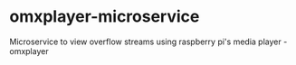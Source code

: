 # omxplayer-microservice
Microservice to view overflow streams using raspberry pi's media player - omxplayer

